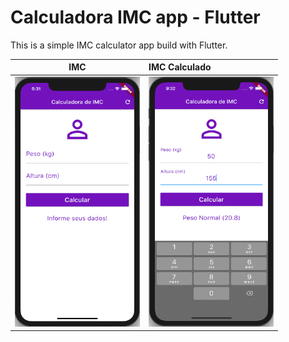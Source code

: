 # Calculadora IMC app - Flutter

This is a simple IMC calculator app build with Flutter.

IMC            |  IMC Calculado            
:-------------------------:|:-------------------------
<img src="/assets/imc.png" width="200" height="400"/>  |  <img src="/assets/imc_calculado.png" width="200" height="400"/>
